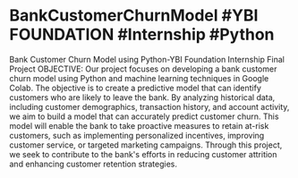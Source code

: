 # BankCustomerChurnModel #YBI FOUNDATION #Internship #Python
Bank Customer Churn Model using Python-YBI Foundation Internship Final Project
OBJECTIVE:
Our project focuses on developing a bank customer churn model using Python and machine learning techniques in Google Colab. The objective is to create a predictive model that can identify customers who are likely to leave the bank. By analyzing historical data, including customer demographics, transaction history, and account activity, we aim to build a model that can accurately predict customer churn. This model will enable the bank to take proactive measures to retain at-risk customers, such as implementing personalized incentives, improving customer service, or targeted marketing campaigns. Through this project, we seek to contribute to the bank's efforts in reducing customer attrition and enhancing customer retention strategies.


